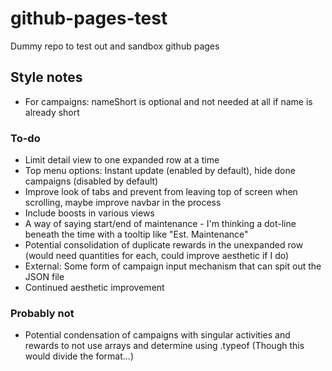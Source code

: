 # github-pages-test
Dummy repo to test out and sandbox github pages

## Style notes
- For campaigns: nameShort is optional and not needed at all if name is already short

### To-do
- Limit detail view to one expanded row at a time
- Top menu options: Instant update (enabled by default), hide done campaigns (disabled by default)
- Improve look of tabs and prevent from leaving top of screen when scrolling, maybe improve navbar in the process
- Include boosts in various views
- A way of saying start/end of maintenance - I'm thinking a dot-line beneath the time with a tooltip like "Est. Maintenance"
- Potential consolidation of duplicate rewards in the unexpanded row (would need quantities for each, could improve aesthetic if I do)
- External: Some form of campaign input mechanism that can spit out the JSON file
- Continued aesthetic improvement

### Probably not
- Potential condensation of campaigns with singular activities and rewards to not use arrays and determine using .typeof (Though this would divide the format...)
